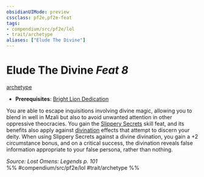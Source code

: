```yaml
---
obsidianUIMode: preview
cssclass: pf2e,pf2e-feat
tags:
- compendium/src/pf2e/lol
- trait/archetype
aliases: ["Elude The Divine"]
---
```

# Elude The Divine  *Feat 8*  
[archetype](rules/traits/archetype.md)  

- **Prerequisites**: [Bright Lion Dedication](compendium/feats/bright-lion-dedication-lol.md)

You are able to escape inquisitions involving divine magic, allowing you to blend in well in Mzali but also to avoid unwanted attention in other oppressive theocracies. You gain the [Slippery Secrets](compendium/feats/slippery-secrets.md) skill feat, and its benefits also apply against [divination](rules/traits/divination.md) effects that attempt to discern your deity. When using Slippery Secrets against a divine divination, you gain a +2 circumstance bonus, and on a critical success, the divination reveals false information appropriate to your false persona, rather than nothing.

*Source: Lost Omens: Legends p. 101*  
%% #compendium/src/pf2e/lol #trait/archetype %%
